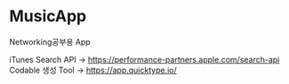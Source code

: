 # MusicApp
Networking공부용 App

iTunes Search API -> https://performance-partners.apple.com/search-api
Codable 생성 Tool -> https://app.quicktype.io/

